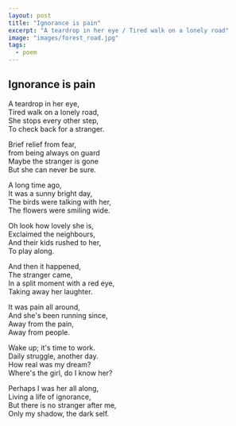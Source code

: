 ```yaml
---
layout: post
title: "Ignorance is pain"
excerpt: "A teardrop in her eye / Tired walk on a lonely road"
image: "images/forest_road.jpg"
tags:
  - poem
---
```


## Ignorance is pain

A teardrop in her eye,  
Tired walk on a lonely road,    
She stops every other step,     
To check back for a stranger.   

Brief relief from fear,     
from being always on guard      
Maybe the stranger is gone      
But she can never be sure.      

A long time ago,        
It was a sunny bright day,      
The birds were talking with her,      
The flowers were smiling wide.      

Oh look how lovely she is,       
Exclaimed the neighbours,       
And their kids rushed to her,       
To play along.          

And then it happened,       
The stranger came,      
In a split moment with a red eye,       
Taking away her laughter.       

It was pain all around,     
And she's been running since,       
Away from the pain,     
Away from people.       

Wake up; it's time to work.         
Daily struggle, another day.        
How real was my dream?          
Where's the girl, do I know her?        

Perhaps I was her all along,        
Living a life of ignorance,         
But there is no stranger after me,          
Only my shadow, the dark self.          
